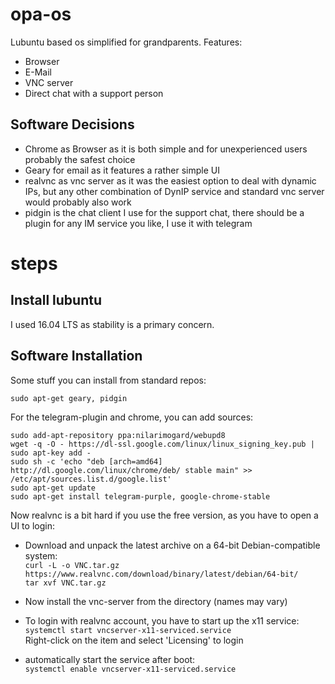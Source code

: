# opa-os
Lubuntu based os simplified for grandparents. Features:

* Browser
* E-Mail
* VNC server
* Direct chat with a support person

## Software Decisions

* Chrome as Browser as it is both simple and for unexperienced users probably the safest choice
* Geary for email as it features a rather simple UI
* realvnc as vnc server as it was the easiest option to deal with dynamic IPs, but any other combination of DynIP service and standard vnc server would probably also work
* pidgin is the chat client I use for the support chat, there should be a plugin for any IM service you like, I use it with telegram

# steps

## Install lubuntu
I used 16.04 LTS as stability is a primary concern.

## Software Installation
Some stuff you can install from standard repos:

    sudo apt-get geary, pidgin
  
For the telegram-plugin and chrome, you can add sources:

    sudo add-apt-repository ppa:nilarimogard/webupd8
    wget -q -O - https://dl-ssl.google.com/linux/linux_signing_key.pub | sudo apt-key add - 
    sudo sh -c 'echo "deb [arch=amd64] http://dl.google.com/linux/chrome/deb/ stable main" >> /etc/apt/sources.list.d/google.list'
    sudo apt-get update
    sudo apt-get install telegram-purple, google-chrome-stable

Now realvnc is a bit hard if you use the free version, as you have to open a UI to login:

- Download and unpack the latest archive on a 64-bit Debian-compatible system:  
  `curl -L -o VNC.tar.gz https://www.realvnc.com/download/binary/latest/debian/64-bit/`  
  `tar xvf VNC.tar.gz`
 
- Now install the vnc-server from the directory (names may vary)

- To login with realvnc account, you have to start up the x11 service:  
  `systemctl start vncserver-x11-serviced.service`  
  Right-click on the item and select 'Licensing' to login
  
- automatically start the service after boot:  
  `systemctl enable vncserver-x11-serviced.service`
  



